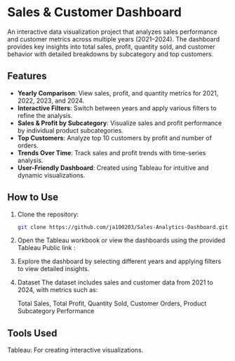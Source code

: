 # Sales & Customer Dashboard

An interactive data visualization project that analyzes sales performance and customer metrics across multiple years (2021–2024). The dashboard provides key insights into total sales, profit, quantity sold, and customer behavior with detailed breakdowns by subcategory and top customers.

## Features

- **Yearly Comparison**: View sales, profit, and quantity metrics for 2021, 2022, 2023, and 2024.
- **Interactive Filters**: Switch between years and apply various filters to refine the analysis.
- **Sales & Profit by Subcategory**: Visualize sales and profit performance by individual product subcategories.
- **Top Customers**: Analyze top 10 customers by profit and number of orders.
- **Trends Over Time**: Track sales and profit trends with time-series analysis.
- **User-Friendly Dashboard**: Created using Tableau for intuitive and dynamic visualizations.

## How to Use

1. Clone the repository:
   ```bash
   git clone https://github.com/ja100203/Sales-Analytics-Dashboard.git
2. Open the Tableau workbook or view the dashboards using the provided Tableau Public link : 
  
3. Explore the dashboard by selecting different years and applying filters to view detailed insights.
4. Dataset
   The dataset includes sales and customer data from 2021 to 2024, with metrics such as:

    Total Sales,
    Total Profit,
    Quantity Sold,
    Customer Orders,
    Product Subcategory Performance
   
## Tools Used
   Tableau: For creating interactive visualizations.
